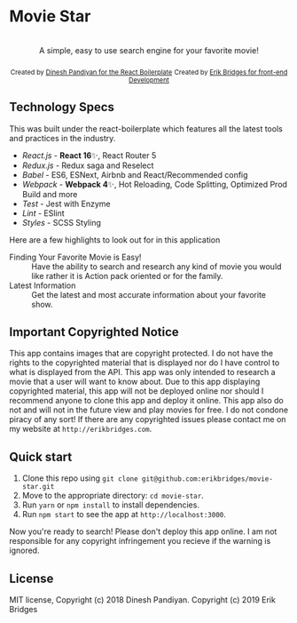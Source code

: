 <!-- <img src="" alt="react redux boilerplate banner" align="center" /> -->

# Movie Star

<br />

<div align="center">A simple, easy to use search engine for your favorite movie!</div>

<br />

<div align="center">
  <sub>Created by <a href="https://twitter.com/flexdinesh">Dinesh Pandiyan for the React Boilerplate</a></sub>
   <sub>Created by <a href="https://erikbridges.com">Erik Bridges for front-end Development</a></sub>
</div>

## Technology Specs

This was built under the react-boilerplate which features all the latest tools and practices in the industry.

- _React.js_ - **React 16**✨, React Router 5
- _Redux.js_ - Redux saga and Reselect
- _Babel_ - ES6, ESNext, Airbnb and React/Recommended config
- _Webpack_ - **Webpack 4**✨, Hot Reloading, Code Splitting, Optimized Prod Build and more
- _Test_ - Jest with Enzyme
- _Lint_ - ESlint
- _Styles_ - SCSS Styling

Here are a few highlights to look out for in this application

<dl>
  <dt>Finding Your Favorite Movie is Easy! </dt>
  <dd>Have the ability to search and research any kind of movie you would like rather it is Action pack oriented or for the family.</dd>

  <dt>Latest Information</dt>
  <dd>Get the latest and most accurate information about your favorite show.</dd>
</dl>

## Important Copyrighted Notice

This app contains images that are copyright protected. I do not have the rights to the copyrighted
material that is displayed nor do I have control to what is displayed from the API. This app was
only intended to research a movie that a user will want to know about. Due to this app displaying
copyrighted material, this app will not be deployed online nor should I recommend anyone to clone this
app and deploy it online. This app also do not and will not in the future view and play movies for free.
I do not condone piracy of any sort! If there are any copyrighted issues please contact me on my website
at `http://erikbridges.com`.

## Quick start

1. Clone this repo using `git clone git@github.com:erikbridges/movie-star.git`
2. Move to the appropriate directory: `cd movie-star`.<br />
3. Run `yarn` or `npm install` to install dependencies.<br />
4. Run `npm start` to see the app at `http://localhost:3000`.

Now you're ready to search! Please don't deploy this app online.
I am not responsible for any copyright infringement you recieve if
the warning is ignored.

## License

MIT license, Copyright (c) 2018 Dinesh Pandiyan.
Copyright (c) 2019 Erik Bridges
